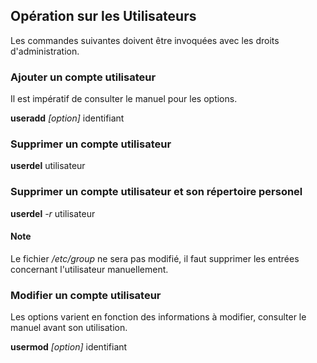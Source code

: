 
## Opération sur les Utilisateurs

Les commandes suivantes doivent être invoquées avec les droits d'administration.

### Ajouter un compte utilisateur

Il est impératif de consulter le manuel pour les options.

**useradd** *[option]* identifiant

### Supprimer un compte utilisateur

**userdel** utilisateur

### Supprimer un compte utilisateur et son répertoire personel

**userdel** *-r* utilisateur

#### Note

Le fichier */etc/group* ne sera pas modifié, il faut supprimer les entrées concernant
l'utilisateur manuellement.

### Modifier un compte utilisateur

Les options varient en fonction des informations à modifier, consulter le manuel avant son utilisation.

**usermod** *[option]* identifiant
